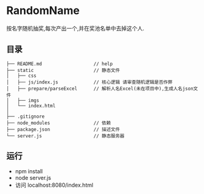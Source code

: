 # RandomName
按名字随机抽奖,每次产出一个,并在奖池名单中去掉这个人.
## 目录
```
├── README.md                   // help
├── static                      // 静态文件
│   ├── css
│   ├── js/index.js             // 核心逻辑 请审查随机逻辑是否作弊                     
│   ├── prepare/parseExcel      // 解析人名Excel(未在项目中),生成人名json文件
│   ├── imgs            
│   └── index.html
│   
├── .gitignore                  
├── node_modules                // 依赖
├── package.json                // 描述文件
└── server.js                   // 静态服务器
```
## 运行
- npm install 
- node server.js
- 访问 localhost:8080/index.html